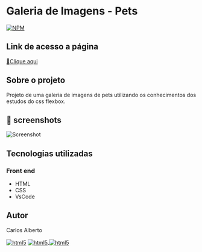 # Galeria de Imagens - Pets
[![NPM](https://img.shields.io/npm/l/react)]() 

## Link de acesso a página
<p><a href="" target="_blank">🔗Clique aqui</a></p>

## Sobre o projeto
Projeto de uma galeria de imagens de pets utilizando os conhecimentos dos estudos do css flexbox.

## 📌 screenshots
![Screenshot](https://user-images.githubusercontent.com/81397233/231325203-a4956c9b-e8b6-49bd-88ff-d06ec3dac97d.png)

## Tecnologias utilizadas
### Front end
- HTML  
- CSS 
- VsCode

## Autor

Carlos Alberto
<div>
 <a href = "mailto:carllos.seg@gmail.com" target="_blank"><img align="center" alt="html5" src="https://img.shields.io/badge/Gmail-D14836?style=for-the-badge&logo=gmail&logoColor=white"/></a>
 <a href="https://www.linkedin.com/in/carlosalbertodesenvolvedorfrontend" target="_blank"><img align="center" alt="html5" src="https://img.shields.io/badge/LinkedIn-0077B5?style=for-the-badge&logo=linkedin&logoColor=white">
  <a href="https://github.com/carllos-alberto" target="_blank"><img align="center" alt="html5" src="https://img.shields.io/badge/GitHub-100000?style=for-the-badge&logo=github&logoColor=white">
